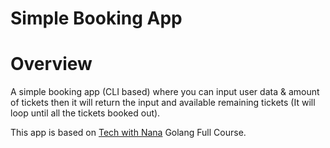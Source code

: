 # Simple Booking App

# Overview
A simple booking app (CLI based) where you can input user data & amount of tickets then it will return the input and available remaining tickets (It will loop until all the tickets booked out).

This app is based on [Tech with Nana](https://www.youtube.com/c/techworldwithnana) Golang Full Course.
